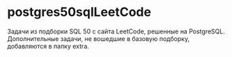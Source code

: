 # postgres50sqlLeetCode
Задачи из подборки SQL 50 с сайта LeetCode, решенные на PostgreSQL.
Дополнительные задачи, не вошедшие в базовую подборку, добавляются в папку extra.
